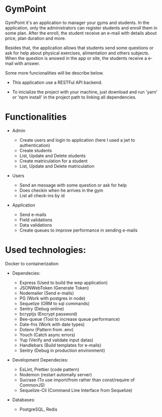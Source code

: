 # GymPoint

GymPoint it's an application to manager your gyms and students. 
In the application, only the administrators can register students and enroll them in some plan. After the enroll, the student receive an e-mail with details about price, plan duration and more.

Besides that, the application allows that students send some questions or ask for help about physical exercises, alimentation and others subjects. When the question is answed in the app or site, the students receive a e-mail with answer.

Some more funcionalities will be describe below.

* This application use a RESTFul API backend.

* To inicialize the project with your machine, just download and run 'yarn' or 'npm install' in the project path to linking all dependencies.

# Functionalities
  * Admin
    - Create users and login to application (here I used a jwt to authentication)
    - Create students
    - List, Update and Delete students
    - Create matriculation for a student
    - List, Update and Delete matriculation
    
  * Users
    - Send an message with some question or ask for help
    - Does checkin when he arrives in the gym
    - List all check-ins by id
    
  * Application
    - Send e-mails
    - Field validations
    - Data validations
    - Create queues to improve performance in sending e-mails

# Used technologies:

Docker to containerization

* Dependecies:
  - Express (Used to build the wep application)
  - JSONWebToken (Generate Token)
  - Nodemailer (Send e-mails)
  - PG (Work with postgres in node)
  - Sequelize (ORM to sql commands)
  - Sentry (Debug online)
  - bcryptjs (Encrypt password)
  - Bee-queue (Tool to increase queue performance)
  - Date-fns (Work with date types)
  - Dotenv (Pattern from .env)
  - Youch (Catch async errors)
  - Yup (Verify and validate input datas)
  - Handlebars (Build templates for e-mails)
  - Sentry (Debug in production environment)

* Development Dependecies: 
  - EsLint, Prettier (code pattern)
  - Nodemon (restart automally server)
  - Sucrase (To use import/from rather than const/require of CommonJS)
  - Sequelize-Cli (Command Line Interface from Sequelize)

* Databases:
  - PostgreSQL, Redis

